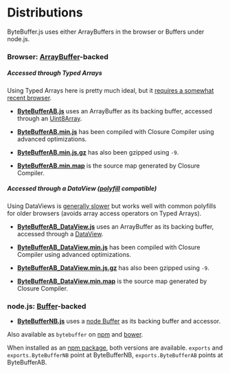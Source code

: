 Distributions
=============

ByteBuffer.js uses either ArrayBuffers in the browser or Buffers under node.js.

### Browser: [ArrayBuffer](https://developer.mozilla.org/de/docs/Web/JavaScript/Reference/Global_Objects/ArrayBuffer)-backed

##### Accessed through Typed Arrays

Using Typed Arrays here is pretty much ideal, but it [requires a somewhat recent browser](http://caniuse.com/#feat=typedarrays).

* **[ByteBufferAB.js](https://raw.githubusercontent.com/dcodeIO/ByteBuffer.js/master/dist/ByteBufferAB.js)**
  uses an ArrayBuffer as its backing buffer, accessed through an [Uint8Array](https://developer.mozilla.org/de/docs/Web/JavaScript/Reference/Global_Objects/Uint8Array).
  
* **[ByteBufferAB.min.js](https://raw.githubusercontent.com/dcodeIO/ByteBuffer.js/master/dist/ByteBufferAB.min.js)**
  has been compiled with Closure Compiler using advanced optimizations.
  
* **[ByteBufferAB.min.js.gz](https://raw.githubusercontent.com/dcodeIO/ByteBuffer.js/master/dist/ByteBufferAB.min.js.gz)**
  has also been gzipped using `-9`.
  
* **[ByteBufferAB.min.map](https://raw.githubusercontent.com/dcodeIO/ByteBuffer.js/master/dist/ByteBufferAB.min.map)**
  is the source map generated by Closure Compiler.

##### Accessed through a DataView ([polyfill](https://github.com/inexorabletash/polyfill/blob/master/typedarray.js) compatible)

Using DataViews is [generally slower](https://github.com/dcodeIO/ByteBuffer.js/issues/16) but works well with common polyfills for
older browsers (avoids array access operators on Typed Arrays).

* **[ByteBufferAB_DataView.js](https://raw.githubusercontent.com/dcodeIO/ByteBuffer.js/master/dist/ByteBufferAB_DataView.js)**
  uses an ArrayBuffer as its backing buffer, accessed through a [DataView](https://developer.mozilla.org/de/docs/Web/JavaScript/Reference/Global_Objects/DataView).

* **[ByteBufferAB_DataView.min.js](https://raw.githubusercontent.com/dcodeIO/ByteBuffer.js/master/dist/ByteBufferAB_DataView.min.js)**
  has been compiled with Closure Compiler using advanced optimizations.

* **[ByteBufferAB_DataView.min.js.gz](https://raw.githubusercontent.com/dcodeIO/ByteBuffer.js/master/dist/ByteBufferAB_DataView.min.js.gz)**
  has also been gzipped using `-9`.

* **[ByteBufferAB_DataView.min.map](https://raw.githubusercontent.com/dcodeIO/ByteBuffer.js/master/dist/ByteBufferAB_DataView.min.map)**
  is the source map generated by Closure Compiler.

### node.js: [Buffer](https://nodejs.org/api/buffer.html)-backed

* **[ByteBufferNB.js](https://raw.githubusercontent.com/dcodeIO/ByteBuffer.js/master/dist/ByteBufferNB.js)**
  uses a [node Buffer](https://nodejs.org/api/buffer.html) as its backing buffer and accessor.
  
Also available as `bytebuffer` on [npm](https://www.npmjs.org/package/bytebuffer) and
[bower](http://bower.io/search/?q=bytebuffer).

When installed as an [npm package](https://www.npmjs.org/package/bytebuffer), both versions are available.
`exports` and `exports.ByteBufferNB` point at ByteBufferNB, `exports.ByteBufferAB` points at ByteBufferAB.
